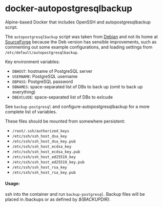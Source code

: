 # docker-autopostgresqlbackup

Alpine-based Docker that includes OpenSSH and autopostgresqlbackup script.

The `autopostgresqlbackup` script was taken from 
[Debian](https://packages.debian.org/stretch/autopostgresqlbackup) and not its home at [SourceForge](https://sourceforge.net/projects/autopgsqlbackup/)
because the Deb version has sensible improvements, such as commenting out some example configurations, and loading settings from `/etc/default/autopostgresqlbackup`.

Key environment variables:

* `DBHOST`: hostname of PostgreSQL server
* `USERNAME`: PostgreSQL username
* `DBPASS`: PostgreSQL password
* `DBNAMES`: space-separated list of DBs to back up (omit to back up everything)
* `DBEXCLUDE`: space-separated list of DBs to exlcude

See `backup-postgresql` and configure-autopostgresqlbackup for a more complete list of variables.

These files should be mounted from somewhere persistent:

* `/root/.ssh/authorized_keys`
* `/etc/ssh/ssh_host_dsa_key`
* `/etc/ssh/ssh_host_dsa_key.pub`
* `/etc/ssh/ssh_host_ecdsa_key`
* `/etc/ssh/ssh_host_ecdsa_key.pub`
* `/etc/ssh/ssh_host_ed25519_key`
* `/etc/ssh/ssh_host_ed25519_key.pub`
* `/etc/ssh/ssh_host_rsa_key`
* `/etc/ssh/ssh_host_rsa_key.pub`

#### Usage:

ssh into the container and run `backup-postgresql`.  Backup files will be placed in /backups or as defined by _${BACKUPDIR}_.